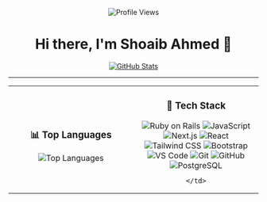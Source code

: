 <p align="center">
  <img src="https://komarev.com/ghpvc/?username=nblasd&color=blue" alt="Profile Views" />
</p>

<h1 align="center">Hi there, I'm Shoaib Ahmed 👋</h1>

<p align="center">
  <a href="https://github.com/nblasd">
    <img src="https://github-readme-stats.vercel.app/api?username=nblasd&count_private=true&show_icons=true&hide=stars&bg_color=ffffff&text_color=0A2540&title_color=635BFF&custom_title=GitHub%20Stats" alt="GitHub Stats" />
  </a>
</p>

---

<table width="100%">
  <tr>
    <td width="50%" align="center">
      <h3>📊 Top Languages</h3>
      <img src="https://github-readme-stats.vercel.app/api/top-langs/?username=nblasd&layout=compact&theme=vision-friendly-dark" alt="Top Languages" />
    </td>
    <td width="50%" align="center">
      <h3>🚀 Tech Stack</h3>
      <img src="https://img.shields.io/badge/Ruby%20on%20Rails-CC0000?style=for-the-badge&logo=rubyonrails&logoColor=white" alt="Ruby on Rails"/>
 <img src="https://img.shields.io/badge/JavaScript-F7DF1E?style=for-the-badge&logo=javascript&logoColor=black" alt="JavaScript"/>
<img src="https://img.shields.io/badge/Next.js-000000?style=for-the-badge&logo=nextdotjs&logoColor=white" alt="Next.js"/>
<img src="https://img.shields.io/badge/React-61DAFB?style=for-the-badge&logo=react&logoColor=black" alt="React"/>
<img src="https://img.shields.io/badge/Tailwind_CSS-38B2AC?style=for-the-badge&logo=tailwind-css&logoColor=white" alt="Tailwind CSS"/>
<img src="https://img.shields.io/badge/Bootstrap-563D7C?style=for-the-badge&logo=bootstrap&logoColor=white" alt="Bootstrap"/>
<img src="https://img.shields.io/badge/VS%20Code-007ACC?style=for-the-badge&logo=visual-studio-code&logoColor=white" alt="VS Code"/>
<img src="https://img.shields.io/badge/Git-F05032?style=for-the-badge&logo=git&logoColor=white" alt="Git"/>
<img src="https://img.shields.io/badge/GitHub-181717?style=for-the-badge&logo=github&logoColor=white" alt="GitHub"/>
<img src="https://img.shields.io/badge/PostgreSQL-316192?style=for-the-badge&logo=postgresql&logoColor=white" alt="PostgreSQL"/>

    </td>
  </tr>
</table>
